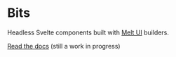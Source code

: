 # Bits

Headless Svelte components built with [Melt UI](https://melt-ui.com) builders.

[Read the docs](https://bits-ui.com) (still a work in progress)
